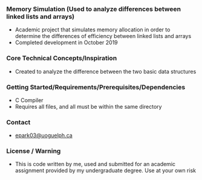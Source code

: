 ### Memory Simulation (Used to analyze differences between linked lists and arrays)

- Academic project that simulates memory allocation in order to determine the differences of efficiency between linked lists and arrays
- Completed development in October 2019

### Core Technical Concepts/Inspiration
- Created to analyze the difference between the two basic data structures

### Getting Started/Requirements/Prerequisites/Dependencies
- C Compiler
- Requires all files, and all must be within the same directory

### Contact
- epark03@uoguelph.ca

### License / Warning
- This is code written by me, used and submitted for an academic assignment provided by my undergraduate degree. Use at your own risk
